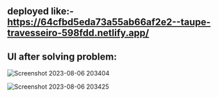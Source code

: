 ## deployed like:- https://64cfbd5eda73a55ab66af2e2--taupe-travesseiro-598fdd.netlify.app/
## UI after solving problem:
![Screenshot 2023-08-06 203404](https://github.com/kirankumari202/assignment-question-1/assets/108936589/78b933b4-22a8-4cb0-b500-5e31b5d39b25)


![Screenshot 2023-08-06 203425](https://github.com/kirankumari202/assignment-question-1/assets/108936589/b7eafbd9-beb6-4a22-bd91-96ac7d60922d)
